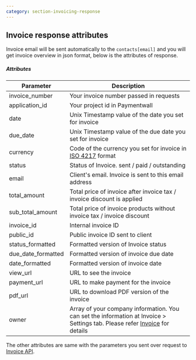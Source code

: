 ```yaml
---
category: section-invoicing-response
---
```


## Invoice response attributes

Invoice email will be sent automatically to the ```contacts[email]``` and you will get invoice overview in json format, below is the attributes of response.

##### Attributes

| Parameter | Description |
|---|---|
| invoice_number | Your invoice number passed in requests |
| application_id | Your project id in Paymentwall |
| date | Unix Timestamp value of the date you set for invoice |
| due_date | Unix Timestamp value of the due date you set for invoice |
| currency | Code of the currency you set for invoice in [ISO 4217](https://en.wikipedia.org/wiki/ISO_4217#Active_codes) format |
| status | Status of Invoice. sent / paid / outstanding |
| email | Client's email. Invoice is sent to this email address |
| total_amount | Total price of invoice after invoice tax / invoice discount is applied |
| sub_total_amount | Total price of invoice products without invoice tax / invoice discount |
| invoice_id | Internal invoice ID |
| public_id | Public invoice ID sent to client |
| status_formatted | Formatted version of Invoice status |
| due_date_formatted | Formatted version of invoice due date |
| date_formatted | Formatted version of invoice date |
| view_url | URL to see the invoice |
| payment_url | URL to make payment for the invoice |
| pdf_url | URL to download PDF version of the invoice |
| owner | Array of your company information. You can set the information at Invoice > Settings tab. Please refer [Invoice](/integration/invoicing-home) for details |

The other attributes are same with the parameters you sent over request to [Invoice API](#section-invoicing).